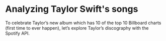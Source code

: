 # Analyzing Taylor Swift's songs
To celebrate Taylor’s new album which has 10 of the top 10 Billboard charts (first time to ever happen), let’s explore Taylor’s discography with the Spotify API.
